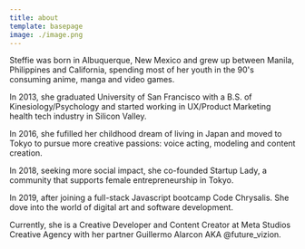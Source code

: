 ```yaml
---
title: about
template: basepage
image: ./image.png
---
```


Steffie was born in Albuquerque, New Mexico and grew up between Manila, Philippines and California, spending most of her youth in the 90's consuming anime, manga and video games.

In 2013, she graduated University of San Francisco with a B.S. of Kinesiology/Psychology and started working in UX/Product Marketing health tech industry in Silicon Valley.

In 2016, she fufilled her childhood dream of living in Japan and moved to Tokyo to pursue more creative passions: voice acting, modeling and content creation.

In 2018, seeking more social impact, she co-founded Startup Lady, a community that supports female entrepreneurship in Tokyo.

In 2019, after joining a full-stack Javascript bootcamp Code Chrysalis. She dove into the world of digital art and software development.

Currently, she is a Creative Developer and Content Creator at Meta Studios Creative Agency with her partner Guillermo Alarcon AKA @future_vizion.

